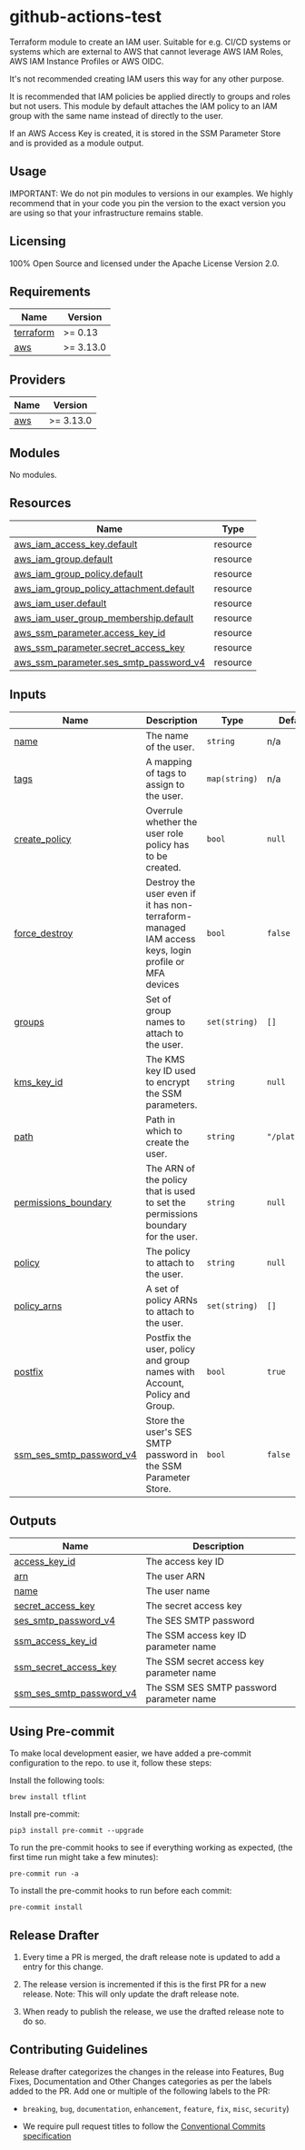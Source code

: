# github-actions-test

Terraform module to create an IAM user. Suitable for e.g. CI/CD systems or systems which are external to AWS that cannot leverage AWS IAM Roles, AWS IAM Instance Profiles or AWS OIDC.

It's not recommended creating IAM users this way for any other purpose.

It is recommended that IAM policies be applied directly to groups and roles but not users. This module by default attaches the IAM policy to an IAM group with the same name instead of directly to the user.

If an AWS Access Key is created, it is stored in the SSM Parameter Store and is provided as a module output.

## Usage

IMPORTANT: We do not pin modules to versions in our examples. We highly recommend that in your code you pin the version to the exact version you are using so that your infrastructure remains stable.

## Licensing

100% Open Source and licensed under the Apache License Version 2.0.

<!-- BEGIN_TF_DOCS -->
## Requirements

| Name | Version |
|------|---------|
| <a name="requirement_terraform"></a> [terraform](#requirement\_terraform) | >= 0.13 |
| <a name="requirement_aws"></a> [aws](#requirement\_aws) | >= 3.13.0 |

## Providers

| Name | Version |
|------|---------|
| <a name="provider_aws"></a> [aws](#provider\_aws) | >= 3.13.0 |

## Modules

No modules.

## Resources

| Name | Type |
|------|------|
| [aws_iam_access_key.default](https://registry.terraform.io/providers/hashicorp/aws/latest/docs/resources/iam_access_key) | resource |
| [aws_iam_group.default](https://registry.terraform.io/providers/hashicorp/aws/latest/docs/resources/iam_group) | resource |
| [aws_iam_group_policy.default](https://registry.terraform.io/providers/hashicorp/aws/latest/docs/resources/iam_group_policy) | resource |
| [aws_iam_group_policy_attachment.default](https://registry.terraform.io/providers/hashicorp/aws/latest/docs/resources/iam_group_policy_attachment) | resource |
| [aws_iam_user.default](https://registry.terraform.io/providers/hashicorp/aws/latest/docs/resources/iam_user) | resource |
| [aws_iam_user_group_membership.default](https://registry.terraform.io/providers/hashicorp/aws/latest/docs/resources/iam_user_group_membership) | resource |
| [aws_ssm_parameter.access_key_id](https://registry.terraform.io/providers/hashicorp/aws/latest/docs/resources/ssm_parameter) | resource |
| [aws_ssm_parameter.secret_access_key](https://registry.terraform.io/providers/hashicorp/aws/latest/docs/resources/ssm_parameter) | resource |
| [aws_ssm_parameter.ses_smtp_password_v4](https://registry.terraform.io/providers/hashicorp/aws/latest/docs/resources/ssm_parameter) | resource |

## Inputs

| Name | Description | Type | Default | Required |
|------|-------------|------|---------|:--------:|
| <a name="input_name"></a> [name](#input\_name) | The name of the user. | `string` | n/a | yes |
| <a name="input_tags"></a> [tags](#input\_tags) | A mapping of tags to assign to the user. | `map(string)` | n/a | yes |
| <a name="input_create_policy"></a> [create\_policy](#input\_create\_policy) | Overrule whether the user role policy has to be created. | `bool` | `null` | no |
| <a name="input_force_destroy"></a> [force\_destroy](#input\_force\_destroy) | Destroy the user even if it has non-terraform-managed IAM access keys, login profile or MFA devices | `bool` | `false` | no |
| <a name="input_groups"></a> [groups](#input\_groups) | Set of group names to attach to the user. | `set(string)` | `[]` | no |
| <a name="input_kms_key_id"></a> [kms\_key\_id](#input\_kms\_key\_id) | The KMS key ID used to encrypt the SSM parameters. | `string` | `null` | no |
| <a name="input_path"></a> [path](#input\_path) | Path in which to create the user. | `string` | `"/platformm"` | no |
| <a name="input_permissions_boundary"></a> [permissions\_boundary](#input\_permissions\_boundary) | The ARN of the policy that is used to set the permissions boundary for the user. | `string` | `null` | no |
| <a name="input_policy"></a> [policy](#input\_policy) | The policy to attach to the user. | `string` | `null` | no |
| <a name="input_policy_arns"></a> [policy\_arns](#input\_policy\_arns) | A set of policy ARNs to attach to the user. | `set(string)` | `[]` | no |
| <a name="input_postfix"></a> [postfix](#input\_postfix) | Postfix the user, policy and group names with Account, Policy and Group. | `bool` | `true` | no |
| <a name="input_ssm_ses_smtp_password_v4"></a> [ssm\_ses\_smtp\_password\_v4](#input\_ssm\_ses\_smtp\_password\_v4) | Store the user's SES SMTP password in the SSM Parameter Store. | `bool` | `false` | no |

## Outputs

| Name | Description |
|------|-------------|
| <a name="output_access_key_id"></a> [access\_key\_id](#output\_access\_key\_id) | The access key ID |
| <a name="output_arn"></a> [arn](#output\_arn) | The user ARN |
| <a name="output_name"></a> [name](#output\_name) | The user name |
| <a name="output_secret_access_key"></a> [secret\_access\_key](#output\_secret\_access\_key) | The secret access key |
| <a name="output_ses_smtp_password_v4"></a> [ses\_smtp\_password\_v4](#output\_ses\_smtp\_password\_v4) | The SES SMTP password |
| <a name="output_ssm_access_key_id"></a> [ssm\_access\_key\_id](#output\_ssm\_access\_key\_id) | The SSM access key ID parameter name |
| <a name="output_ssm_secret_access_key"></a> [ssm\_secret\_access\_key](#output\_ssm\_secret\_access\_key) | The SSM secret access key parameter name |
| <a name="output_ssm_ses_smtp_password_v4"></a> [ssm\_ses\_smtp\_password\_v4](#output\_ssm\_ses\_smtp\_password\_v4) | The SSM SES SMTP password parameter name |
<!-- END_TF_DOCS -->

## Using Pre-commit

To make local development easier, we have added a pre-commit configuration to the repo. to use it, follow these steps:

Install the following tools:

```brew install tflint```

Install pre-commit:

```pip3 install pre-commit --upgrade```

To run the pre-commit hooks to see if everything working as expected, (the first time run might take a few minutes):

```pre-commit run -a```

To install the pre-commit hooks to run before each commit:

```pre-commit install```

## Release Drafter

1. Every time a PR is merged, the draft release note is updated to add a entry for this change.

2. The release version is incremented if this is the first PR for a new release. Note: This will only update the draft release note.

3. When ready to publish the release, we use the drafted release note to do so.

## Contributing Guidelines

Release drafter categorizes the changes in the release into Features, Bug Fixes, Documentation and Other Changes categories as per the labels added to the PR. Add one or multiple of the following labels to the PR:

- `breaking`, `bug`, `documentation`, `enhancement`, `feature`, `fix`, `misc`, `security`)

- We require pull request titles to follow the [Conventional Commits specification](https://www.conventionalcommits.org/en/v1.0.0/)
